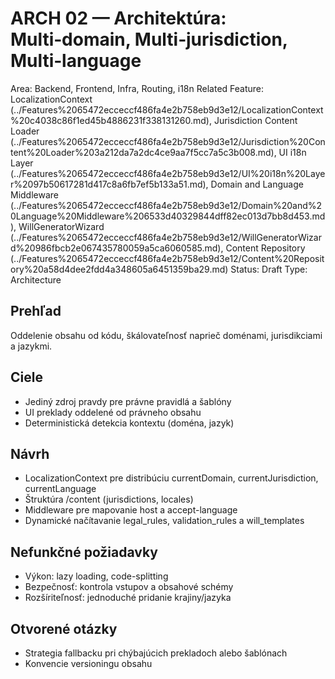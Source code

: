 # ARCH 02 — Architektúra: Multi‑domain, Multi‑jurisdiction, Multi‑language

Area: Backend, Frontend, Infra, Routing, i18n
Related Feature: LocalizationContext (../Features%2065472ecceccf486fa4e2b758eb9d3e12/LocalizationContext%20c4038c86f1ed45b4886231f338131260.md), Jurisdiction Content Loader (../Features%2065472ecceccf486fa4e2b758eb9d3e12/Jurisdiction%20Content%20Loader%203a212da7a2dc4ce9aa7f5cc7a5c3b008.md), UI i18n Layer (../Features%2065472ecceccf486fa4e2b758eb9d3e12/UI%20i18n%20Layer%2097b50617281d417c8a6fb7ef5b133a51.md), Domain and Language Middleware (../Features%2065472ecceccf486fa4e2b758eb9d3e12/Domain%20and%20Language%20Middleware%206533d40329844dff82ec013d7bb8d453.md), WillGeneratorWizard (../Features%2065472ecceccf486fa4e2b758eb9d3e12/WillGeneratorWizard%20986fbcb2e067435780059a5ca6060585.md), Content Repository (../Features%2065472ecceccf486fa4e2b758eb9d3e12/Content%20Repository%20a58d4dee2fdd4a348605a6451359ba29.md)
Status: Draft
Type: Architecture

## Prehľad

Oddelenie obsahu od kódu, škálovateľnosť naprieč doménami, jurisdikciami a jazykmi.

## Ciele

- Jediný zdroj pravdy pre právne pravidlá a šablóny
- UI preklady oddelené od právneho obsahu
- Deterministická detekcia kontextu (doména, jazyk)

## Návrh

- LocalizationContext pre distribúciu currentDomain, currentJurisdiction, currentLanguage
- Štruktúra /content (jurisdictions, locales)
- Middleware pre mapovanie host a accept-language
- Dynamické načítavanie legal_rules, validation_rules a will_templates

## Nefunkčné požiadavky

- Výkon: lazy loading, code-splitting
- Bezpečnosť: kontrola vstupov a obsahové schémy
- Rozšíriteľnosť: jednoduché pridanie krajiny/jazyka

## Otvorené otázky

- Strategia fallbacku pri chýbajúcich prekladoch alebo šablónach
- Konvencie versioningu obsahu
